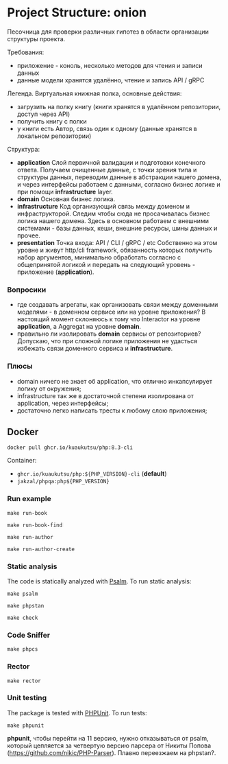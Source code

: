 # Project Structure: onion

Песочница для проверки различных гипотез в области организации структуры проекта.

Требования:
- приложение - коноль, несколько методов для чтения и записи данных
- данные модели хранятся удалённо, чтение и запись API / gRPC

Легенда. Виртуальная книжная полка, основные действия:
- загрузить на полку книгу (книги хранятся в удалённом репозитории, доступ через API)
- получить книгу с полки
- у книги есть Автор, связь один к одному (данные хранятся в локальном репозитории)

Структура:
- **application**
  Слой первичной валидации и подготовки конечного ответа.
  Получаем очищенные данные, с точки зрения типа и структуры данных, переводим данные в абстракции нашего домена, 
  и через интерфейсы работаем с данными, согласно бизнес логике и при помощи **infrastructure** layer.
- **domain**
  Основная бизнес логика.
- **infrastructure**
  Код организующий связь между доменом и инфраструкторой.
  Следим чтобы сюда не просачивалась бизнес логика нашего домена. Здесь в основном работаем с внешними системами - 
  базы данных, кеши, внешние ресурсы, шины данных и прочее.
- **presentation**
  Точка входа: API / CLI / gRPC / etc
  Собственно на этом уровне и живут http/cli framework, обязанность которых получить набор аргументов, 
  минимально обработать согласно с общепринятой логикой и передать на следующий уровень - приложение (**application**).

### Вопросики

- где создавать агрегаты, как организовать связи между доменными моделями - в доменном сервисе или на уровне приложения?
  В настоящий момент склоняюсь к тому что Interactor на уровне **application**, а Aggregat на уровне **domain**.
- правильно ли изолировать **domain** сервисы от репозиториев?
  Допускаю, что при сложной логике приложения не удасться избежать связи доменного сервиса и **infrastructure**.

### Плюсы

+ domain ничего не знает об application, что отлично инкапсулирует логику от окружения;
+ infrastructure так же в достаточной степени изолирована от application, через интерфейсы;
+ достаточно легко написать тресты к любому слою приложения;

## Docker

```shell
docker pull ghcr.io/kuaukutsu/php:8.3-cli
```

Container:
- `ghcr.io/kuaukutsu/php:${PHP_VERSION}-cli` (**default**)
- `jakzal/phpqa:php${PHP_VERSION}`

### Run example

```shell
make run-book
```

```shell
make run-book-find
```

```shell
make run-author
```

```shell
make run-author-create
```

### Static analysis

The code is statically analyzed with [Psalm](https://psalm.dev/). To run static analysis:

```shell
make psalm
```

```shell
make phpstan
```

```shell
make check
```

### Code Sniffer

```shell
make phpcs
```

### Rector

```shell
make rector
```

### Unit testing

The package is tested with [PHPUnit](https://phpunit.de/). To run tests:

```shell
make phpunit
```
**phpunit**, чтобы перейти на 11 версию, нужно отказываться от psalm,
который цепляется за четвертую версию парсера от Никиты Попова (https://github.com/nikic/PHP-Parser).
Плавно переезжаем на phpstan?.

